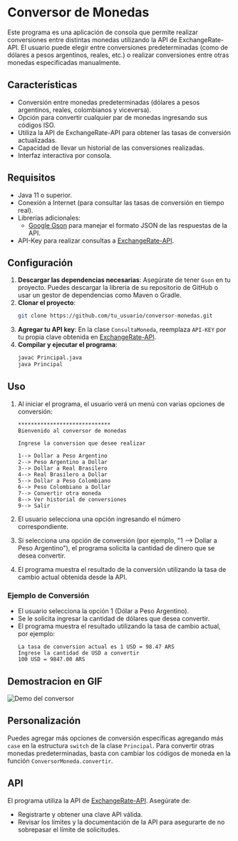 
# Conversor de Monedas

Este programa es una aplicación de consola que permite realizar conversiones entre distintas monedas utilizando la API de ExchangeRate-API. El usuario puede elegir entre conversiones predeterminadas (como de dólares a pesos argentinos, reales, etc.) o realizar conversiones entre otras monedas especificadas manualmente.

## Características

- Conversión entre monedas predeterminadas (dólares a pesos argentinos, reales, colombianos y viceversa).
- Opción para convertir cualquier par de monedas ingresando sus códigos ISO.
- Utiliza la API de ExchangeRate-API para obtener las tasas de conversión actualizadas.
- Capacidad de llevar un historial de las conversiones realizadas.
- Interfaz interactiva por consola.

## Requisitos

- Java 11 o superior.
- Conexión a Internet (para consultar las tasas de conversión en tiempo real).
- Librerías adicionales:
  - [Google Gson](https://github.com/google/gson) para manejar el formato JSON de las respuestas de la API.
- API-Key para realizar consultas a [ExchangeRate-API](https://www.exchangerate-api.com/).
  
## Configuración

1. **Descargar las dependencias necesarias**: Asegúrate de tener `Gson` en tu proyecto. Puedes descargar la librería de su repositorio de GitHub o usar un gestor de dependencias como Maven o Gradle.
2. **Clonar el proyecto**:
   ```bash
   git clone https://github.com/tu_usuario/conversor-monedas.git
   ```
3. **Agregar tu API key**: En la clase `ConsultaMoneda`, reemplaza `API-KEY` por tu propia clave obtenida en [ExchangeRate-API](https://www.exchangerate-api.com/).
4. **Compilar y ejecutar el programa**:
   ```bash
   javac Principal.java
   java Principal
   ```

## Uso

1. Al iniciar el programa, el usuario verá un menú con varias opciones de conversión:
   ```
   *****************************
   Bienvenido al conversor de monedas

   Ingrese la conversion que desee realizar

   1--> Dollar a Peso Argentino
   2--> Peso Argentino a Dollar
   3--> Dollar a Real Brasilero
   4--> Real Brasilero a Dollar
   5--> Dollar a Peso Colombiano
   6--> Peso Colombiano a Dollar
   7--> Convertir otra moneda
   8--> Ver historial de conversiones
   9--> Salir
   ```

2. El usuario selecciona una opción ingresando el número correspondiente.
3. Si selecciona una opción de conversión (por ejemplo, "1 --> Dollar a Peso Argentino"), el programa solicita la cantidad de dinero que se desea convertir.
4. El programa muestra el resultado de la conversión utilizando la tasa de cambio actual obtenida desde la API.

### Ejemplo de Conversión

- El usuario selecciona la opción 1 (Dólar a Peso Argentino).
- Se le solicita ingresar la cantidad de dólares que desea convertir.
- El programa muestra el resultado utilizando la tasa de cambio actual, por ejemplo:
  ```
  La tasa de conversion actual es 1 USD = 98.47 ARS
  Ingrese la cantidad de USD a convertir
  100 USD = 9847.00 ARS
  ```
## Demostracion en GIF
![Demo del conversor](ruta/al/archivo.gif)

## Personalización

Puedes agregar más opciones de conversión específicas agregando más `case` en la estructura `switch` de la clase `Principal`. Para convertir otras monedas predeterminadas, basta con cambiar los códigos de moneda en la función `ConversorMoneda.convertir`.

## API

El programa utiliza la API de [ExchangeRate-API](https://www.exchangerate-api.com/). Asegúrate de:
- Registrarte y obtener una clave API válida.
- Revisar los límites y la documentación de la API para asegurarte de no sobrepasar el límite de solicitudes.

